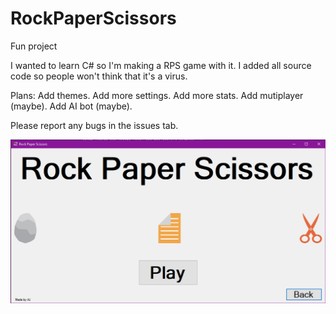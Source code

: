 # RockPaperScissors
Fun project

I wanted to learn C# so I'm making a RPS game with it.
I added all source code so people won't think that it's a virus.

Plans:
Add themes.
Add more settings.
Add more stats.
Add mutiplayer (maybe).
Add AI bot (maybe).

Please report any bugs in the issues tab.

<img src='./image.png'>
